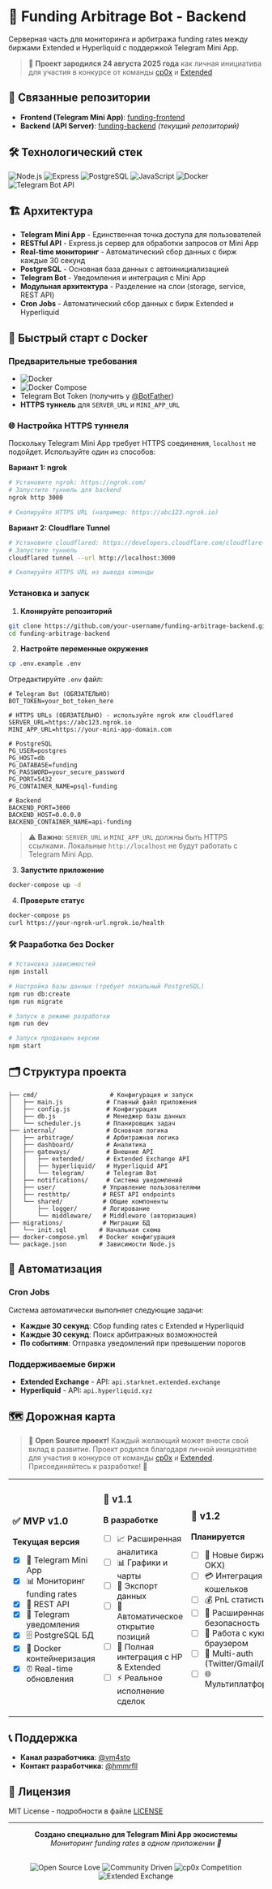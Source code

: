 # 🚀 Funding Arbitrage Bot - Backend

Серверная часть для мониторинга и арбитража funding rates между биржами Extended и Hyperliquid с поддержкой Telegram Mini App.

> 📅 **Проект зародился 24 августа 2025 года** как личная инициатива для участия в конкурсе от команды [cp0x](https://t.me/c/1639919522/35731/39936) и [Extended](https://app.extended.exchange/)

## 🔗 Связанные репозитории

- **Frontend (Telegram Mini App)**: [funding-frontend](https://github.com/hmmrfll/funding-frontend)
- **Backend (API Server)**: [funding-backend](https://github.com/hmmrfll/funding-backend) *(текущий репозиторий)*

## 🛠️ Технологический стек

![Node.js](https://img.shields.io/badge/Node.js-43853D?style=for-the-badge&logo=node.js&logoColor=white)
![Express](https://img.shields.io/badge/Express.js-404D59?style=for-the-badge&logo=express&logoColor=white)
![PostgreSQL](https://img.shields.io/badge/PostgreSQL-316192?style=for-the-badge&logo=postgresql&logoColor=white)
![JavaScript](https://img.shields.io/badge/JavaScript-F7DF1E?style=for-the-badge&logo=javascript&logoColor=black)
![Docker](https://img.shields.io/badge/Docker-2496ED?style=for-the-badge&logo=docker&logoColor=white)
![Telegram Bot API](https://img.shields.io/badge/Telegram-2CA5E0?style=for-the-badge&logo=telegram&logoColor=white)

## 🏗️ Архитектура

- **Telegram Mini App** - Единственная точка доступа для пользователей
- **RESTful API** - Express.js сервер для обработки запросов от Mini App
- **Real-time мониторинг** - Автоматический сбор данных с бирж каждые 30 секунд
- **PostgreSQL** - Основная база данных с автоинициализацией
- **Telegram Bot** - Уведомления и интеграция с Mini App
- **Модульная архитектура** - Разделение на слои (storage, service, REST API)
- **Cron Jobs** - Автоматический сбор данных с бирж Extended и Hyperliquid

## 🚀 Быстрый старт с Docker

### Предварительные требования

- ![Docker](https://img.shields.io/badge/Docker-20.10+-2496ED?style=flat&logo=docker&logoColor=white)
- ![Docker Compose](https://img.shields.io/badge/Docker_Compose-1.29+-2496ED?style=flat&logo=docker&logoColor=white)
- Telegram Bot Token (получить у [@BotFather](https://t.me/botfather))
- **HTTPS туннель** для `SERVER_URL` и `MINI_APP_URL`

### 🌐 Настройка HTTPS туннеля

Поскольку Telegram Mini App требует HTTPS соединения, `localhost` не подойдет. Используйте один из способов:

**Вариант 1: ngrok**
```bash
# Установите ngrok: https://ngrok.com/
# Запустите туннель для backend
ngrok http 3000

# Скопируйте HTTPS URL (например: https://abc123.ngrok.io)
```

**Вариант 2: Cloudflare Tunnel**
```bash
# Установите cloudflared: https://developers.cloudflare.com/cloudflare-one/connections/connect-apps/install-and-setup/
# Запустите туннель
cloudflared tunnel --url http://localhost:3000

# Скопируйте HTTPS URL из вывода команды
```

### Установка и запуск

1. **Клонируйте репозиторий**
```bash
git clone https://github.com/your-username/funding-arbitrage-backend.git
cd funding-arbitrage-backend
```

2. **Настройте переменные окружения**
```bash
cp .env.example .env
```

Отредактируйте `.env` файл:
```env
# Telegram Bot (ОБЯЗАТЕЛЬНО)
BOT_TOKEN=your_bot_token_here

# HTTPS URLs (ОБЯЗАТЕЛЬНО) - используйте ngrok или cloudflared
SERVER_URL=https://abc123.ngrok.io
MINI_APP_URL=https://your-mini-app-domain.com

# PostgreSQL
PG_USER=postgres
PG_HOST=db
PG_DATABASE=funding
PG_PASSWORD=your_secure_password
PG_PORT=5432
PG_CONTAINER_NAME=psql-funding

# Backend
BACKEND_PORT=3000
BACKEND_HOST=0.0.0.0
BACKEND_CONTAINER_NAME=api-funding
```

> ⚠️ **Важно**: `SERVER_URL` и `MINI_APP_URL` должны быть HTTPS ссылками. Локальные `http://localhost` не будут работать с Telegram Mini App.

3. **Запустите приложение**
```bash
docker-compose up -d
```

4. **Проверьте статус**
```bash
docker-compose ps
curl https://your-ngrok-url.ngrok.io/health
```

### 🛠️ Разработка без Docker

```bash
# Установка зависимостей
npm install

# Настройка базы данных (требует локальный PostgreSQL)
npm run db:create
npm run migrate

# Запуск в режиме разработки
npm run dev

# Запуск продакшен версии
npm start
```

## 🗂️ Структура проекта

```
├── cmd/                    # Конфигурация и запуск
│   ├── main.js            # Главный файл приложения
│   ├── config.js          # Конфигурация
│   ├── db.js              # Менеджер базы данных
│   └── scheduler.js       # Планировщик задач
├── internal/              # Основная логика
│   ├── arbitrage/         # Арбитражная логика
│   ├── dashboard/         # Аналитика
│   ├── gateways/          # Внешние API
│   │   ├── extended/      # Extended Exchange API
│   │   ├── hyperliquid/   # Hyperliquid API
│   │   └── telegram/      # Telegram Bot
│   ├── notifications/     # Система уведомлений
│   ├── user/             # Управление пользователями
│   ├── resthttp/         # REST API endpoints
│   └── shared/           # Общие компоненты
│       ├── logger/       # Логирование
│       └── middleware/   # Middleware (авторизация)
├── migrations/           # Миграции БД
│   └── init.sql         # Начальная схема
├── docker-compose.yml   # Docker конфигурация
└── package.json         # Зависимости Node.js
```

## 🔄 Автоматизация

### Cron Jobs

Система автоматически выполняет следующие задачи:

- **Каждые 30 секунд**: Сбор funding rates с Extended и Hyperliquid
- **Каждые 30 секунд**: Поиск арбитражных возможностей
- **По событиям**: Отправка уведомлений при превышении порогов

### Поддерживаемые биржи

- **Extended Exchange** - API: `api.starknet.extended.exchange`
- **Hyperliquid** - API: `api.hyperliquid.xyz`

## 🗺️ Дорожная карта

> 🌟 **Open Source проект!** Каждый желающий может внести свой вклад в развитие. Проект родился благодаря личной инициативе для участия в конкурсе от команды [cp0x](https://t.me/c/1639919522/35731/39936) и [Extended](https://app.extended.exchange/). Присоединяйтесь к разработке! 🚀

<table>
<tr>
<td width="25%">

### ✅ **MVP v1.0**
**Текущая версия**

- [x] 📱 Telegram Mini App
- [x] 📊 Мониторинг funding rates
- [x] 🚀 REST API
- [x] 🔔 Telegram уведомления
- [x] 🗄️ PostgreSQL БД
- [x] 🐳 Docker контейнеризация
- [x] ⏰ Real-time обновления

</td>
<td width="25%">

### 🔄 **v1.1**
**В разработке**

- [ ] 📈 Расширенная аналитика
- [ ] 📊 Графики и чарты
- [ ] 📄 Экспорт данных
- [ ] 🎯 Автоматическое открытие позиций
- [ ] 🔗 Полная интеграция с HP & Extended
- [ ] ⚡ Реальное исполнение сделок

</td>
<td width="25%">

### 🚀 **v1.2**
**Планируется**

- [ ] 🏦 Новые биржи (Binance, OKX)
- [ ] 💳 Интеграция кошельков
- [ ] 💰 PnL статистика
- [ ] 🔐 Расширенная безопасность
- [ ] 🍪 Работа с куки и браузером
- [ ] 🔑 Multi-auth (Twitter/Gmail/Discord)
- [ ] 🌐 Мультиплатформенность

</td>
<td width="25%">

### 🌟 **v2.0**
**Будущее**

- [ ] 🔄 Spot арбитраж
- [ ] 🌐 DeFi интеграция
- [ ] 👥 Социальные функции
- [ ] 💎 Премиум подписка
- [ ] 🌍 Мультиязычность
- [ ] 🤖 AI-powered стратегии

</td>
</tr>
</table>

## 📞 Поддержка

- **Канал разработчика**: [@vm4sto](https://t.me/vm4sto)
- **Контакт разработчика**: [@hmmrfll](https://t.me/hmmrfll)

## 📄 Лицензия

MIT License - подробности в файле [LICENSE](LICENSE)

---

<div align="center">
  <strong>Создано специально для Telegram Mini App экосистемы</strong><br>
  <em>Мониторинг funding rates в одном приложении 📱</em><br><br>

  ![Open Source Love](https://img.shields.io/badge/Open%20Source-%E2%9D%A4-red?style=flat)
  ![Community Driven](https://img.shields.io/badge/Community-Driven-blue?style=flat)
  ![cp0x Competition](https://img.shields.io/badge/cp0x-Competition%20Entry-purple?style=flat)
  ![Extended Exchange](https://img.shields.io/badge/Extended-Exchange-orange?style=flat)
</div>
